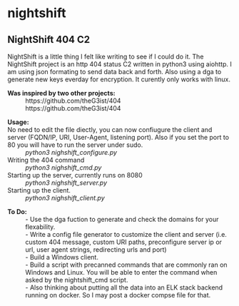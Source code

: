 # nightshift

<h2>NightShift 404 C2</h2>
<p>
NightShift is a little thing I felt like writing to see if I could do it. The NightShift project is an http 404 status C2 written in python3 using aiohttp. I am using json formating to send data back and forth. Also using a dga to generate new keys everday for encryption. It curently only works with linux.
</p>
<dl>
  <dt><b>Was inspired by two other projects:</b></dt>
  <dd>https://github.com/theG3ist/404</dd>
  <dd>https://github.com/theG3ist/404</dd>
</dl>

<dl>
  <dt><b>Usage:</b></dt>
  <dt>No need to edit the file diectly, you can now confiugure the client and server (FQDN/IP, URI, User-Agent, listening port). Also if you set the port to 80 you will have to run the server under sudo.</dt>
  <dd><i>python3 nighshift_configure.py</i></dd>
  <dt>Writing the 404 command</dt>
  <dd><i>python3 nighshift_cmd.py</i></dd>
  <dt>Starting up the server, currently runs on 8080</dt>
  <dd><i>python3 nighshift_server.py</i></dd>
  <dt>Starting up the client.</dt>
  <dd><i>python3 nighshift_client.py</i></dd>
</dl>

<dl>
  <dt><b>To Do:</b></dt>
  <dd>- Use the dga fuction to generate and check the domains for your flexability.</dd>
  <dd>- Write a config file generator to customize the client and server (i.e. custom 404 message, custom URI paths, preconfigure server ip or url, user agent strings, redirecting urls and port)</dd>
  <dd>- Build a Windows client.</dd>
  <dd>- Build a script with precanned commands that are commonly ran on Windows and Linux. You will be able to enter the command when asked by the nightshift_cmd script.</dd>
  <dd>- Also thinking about putting all the data into an ELK stack backend running on docker. So I may post a docker compse file for that.</dd>
</dl>
